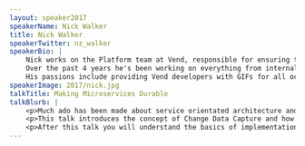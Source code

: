 ```yaml
---
layout: speaker2017
speakerName: Nick Walker
title: Nick Walker
speakerTwitter: nz_walker
speakerBio: |
    Nick works on the Platform team at Vend, responsible for ensuring that the system architecture scales for their rapid growth in customers and developer team size.<br/><br/>
    Over the past 4 years he's been working on everything from internal tooling for microservices, Kafka-based databuses and routing layers for datacenter migrations.<br/><br/>
    His passions include providing Vend developers with GIFs for all occasions, where he is summoned on Slack by his handle "@needagif".
speakerImage: 2017/nick.jpg
talkTitle: Making Microservices Durable
talkBlurb: |
    <p>Much ado has been made about service orientated architecture and how it can speed up development and improve application resilience. However, passing data between services remains a challenging problem. Common recommendations such as message queues and RPC often choose availability instead of durability/consistency - a tradeoff which is unacceptable for some systems.</p>
    <p>This talk introduces the concept of Change Data Capture and how it can be used to provide durable event passing between services. At its core, this is achieved by transforming a database replication log into a stream of row changes emitted to a Kafka cluster. Individual services can then consume this stream of events, removing any need for direct service-to-service RPC or queues.</p>
    <p>After this talk you will understand the basics of implementation, the tradeoffs involved and failure modes / recovery mechanisms.</p>
---
```

